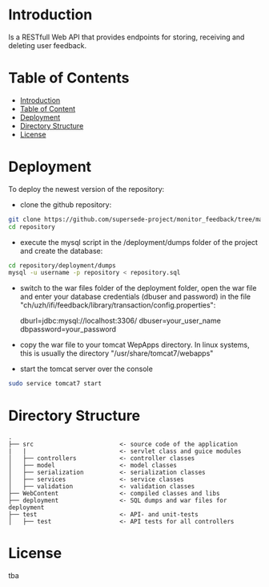 # Introduction

Is a RESTfull Web API that provides endpoints for storing, receiving and deleting user feedback.

# Table of Contents

- [Introduction](#introduction)
- [Table of Content](#table-of-content)
- [Deployment](#deployment)
- [Directory Structure](#directory-structure)
- [License](#license)

# Deployment

To deploy the newest version of the repository:

- clone the github repository:

```bash
git clone https://github.com/supersede-project/monitor_feedback/tree/master/repository
cd repository
```

- execute the mysql script in the /deployment/dumps folder of the project and create the database:

```bash
cd repository/deployment/dumps
mysql -u username -p repository < repository.sql
```

- switch to the war files folder of the deployment folder, open the war file and enter your database 
  credentials (dbuser and password) in the file "ch/uzh/ifi/feedback/library/transaction/config.properties":
  
  dburl=jdbc:mysql://localhost:3306/
  dbuser=your_user_name
  dbpassword=your_password
 
- copy the war file to your tomcat WepApps directory. In linux systems, this is usually the directory 
  "/usr/share/tomcat7/webapps"

- start the tomcat server over the console

```bash
sudo service tomcat7 start
```

# Directory Structure

```
.
├── src                        <- source code of the application
|   |                          <- servlet class and guice modules 
│   ├── controllers            <- controller classes
│   ├── model                  <- model classes
│   ├── serialization          <- serialization classes
│   ├── services               <- service classes
│   ├── validation             <- validation classes
├── WebContent                 <- compiled classes and libs
├── deployment                 <- SQL dumps and war files for deployment
├── test                       <- API- and unit-tests
│   ├── test                   <- API tests for all controllers
```

# License

tba
